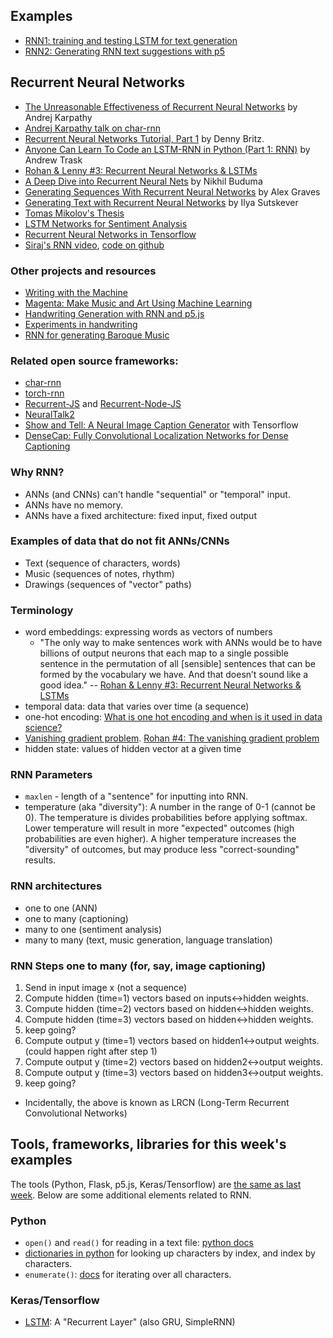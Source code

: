 ## Examples
* [RNN1: training and testing LSTM for text generation](https://github.com/shiffman/NOC-S17-2-Intelligence-Learning/tree/master/week6-rnn-tensorflow/01a_rnn_keras)
* [RNN2: Generating RNN text suggestions with p5](https://github.com/shiffman/NOC-S17-2-Intelligence-Learning/tree/master/week6-rnn-tensorflow/01b_rnn_flask_js)

## Recurrent Neural Networks
* [The Unreasonable Effectiveness of Recurrent Neural Networks](http://karpathy.github.io/2015/05/21/rnn-effectiveness/) by Andrej Karpathy
* [Andrej Karpathy talk on char-rnn](https://skillsmatter.com/skillscasts/6611-visualizing-and-understanding-recurrent-networks)
* [Recurrent Neural Networks Tutorial, Part 1](http://www.wildml.com/2015/09/recurrent-neural-networks-tutorial-part-1-introduction-to-rnns/) by Denny Britz.
* [Anyone Can Learn To Code an LSTM-RNN in Python (Part 1: RNN)](https://iamtrask.github.io/2015/11/15/anyone-can-code-lstm/) by Andrew Trask
* [Rohan & Lenny #3: Recurrent Neural Networks & LSTMs](https://ayearofai.com/rohan-lenny-3-recurrent-neural-networks-10300100899b)
* [A Deep Dive into Recurrent Neural Nets](http://nikhilbuduma.com/2015/01/11/a-deep-dive-into-recurrent-neural-networks/) by Nikhil Buduma
* [Generating Sequences With Recurrent Neural Networks](http://arxiv.org/abs/1308.0850) by Alex Graves
* [Generating Text with Recurrent Neural Networks](http://www.cs.utoronto.ca/~ilya/pubs/2011/LANG-RNN.pdf) by Ilya Sutskever
* [Tomas Mikolov's Thesis](http://www.fit.vutbr.cz/~imikolov/rnnlm/thesis.pdf)
* [LSTM Networks for Sentiment Analysis](http://deeplearning.net/tutorial/lstm.html)
* [Recurrent Neural Networks in Tensorflow](https://www.tensorflow.org/versions/r0.10/tutorials/recurrent/)
* [Siraj's RNN video](https://www.youtube.com/watch?v=cdLUzrjnlr4), [code on github](https://github.com/llSourcell/recurrent_neural_net_demo/blob/master/rnn.py)

### Other projects and resources
* [Writing with the Machine](https://www.robinsloan.com/notes/writing-with-the-machine/)
* [Magenta: Make Music and Art Using Machine Learning](https://magenta.tensorflow.org/)
* [Handwriting Generation with RNN and p5.js](http://blog.otoro.net/2017/01/01/recurrent-neural-network-artist/)
* [Experiments in handwriting](http://distill.pub/2016/handwriting/)
* [RNN for generating Baroque Music](https://www.youtube.com/watch?v=SacogDL_4JU)

### Related open source frameworks:
* [char-rnn](https://github.com/karpathy/char-rnn)
* [torch-rnn](https://github.com/jcjohnson/torch-rnn)
* [Recurrent-JS](https://github.com/karpathy/recurrentjs) and [Recurrent-Node-JS](https://github.com/shiffman/Recurrent-Node-JS)
* [NeuralTalk2](https://github.com/karpathy/neuraltalk2)
* [Show and Tell: A Neural Image Caption Generator](https://github.com/tensorflow/models/tree/master/im2txt) with Tensorflow
* [DenseCap: Fully Convolutional Localization Networks for Dense Captioning](http://cs.stanford.edu/people/karpathy/densecap/)

### Why RNN?
* ANNs (and CNNs) can't handle "sequential" or "temporal" input.
* ANNs have no memory.
* ANNs have a fixed architecture: fixed input, fixed output

### Examples of data that do not fit ANNs/CNNs
* Text (sequence of characters, words)
* Music (sequences of notes, rhythm)
* Drawings (sequences of "vector" paths)

### Terminology
* word embeddings: expressing words as vectors of numbers
   * "The only way to make sentences work with ANNs would be to have billions of output neurons that each map to a single possible sentence in the permutation of all [sensible] sentences that can be formed by the vocabulary we have. And that doesn’t sound like a good idea." -- [Rohan & Lenny #3: Recurrent Neural Networks & LSTMs](https://ayearofai.com/rohan-lenny-3-recurrent-neural-networks-10300100899b)
* temporal data: data that varies over time (a sequence)
* one-hot encoding: [What is one hot encoding and when is it used in data science?](https://www.quora.com/What-is-one-hot-encoding-and-when-is-it-used-in-data-science)
* [Vanishing gradient problem](https://en.wikipedia.org/wiki/Vanishing_gradient_problem). [Rohan #4: The vanishing gradient problem](https://ayearofai.com/rohan-4-the-vanishing-gradient-problem-ec68f76ffb9b)
* hidden state: values of hidden vector at a given time

### RNN Parameters
* `maxlen` - length of a "sentence" for inputting into RNN.
* temperature (aka "diversity"): A number in the range of 0-1 (cannot be 0). The temperature is divides probabilities before applying softmax. Lower temperature will result in more "expected" outcomes (high probabilities are even higher). A higher temperature increases the "diversity" of outcomes, but may produce less "correct-sounding" results.

### RNN architectures
* one to one (ANN)
* one to many (captioning)
* many to one (sentiment analysis)
* many to many (text, music generation, language translation)

### RNN Steps one to many (for, say, image captioning)
1. Send in input image x (not a sequence)
2. Compute hidden (time=1) vectors based on inputs<->hidden weights.
3. Compute hidden (time=2) vectors based on hidden<->hidden weights.
4. Compute hidden (time=3) vectors based on hidden<->hidden weights.
5. keep going?
6. Compute output y (time=1) vectors based on hidden1<->output weights. (could happen right after step 1)
7. Compute output y (time=2) vectors based on hidden2<->output weights.
8. Compute output y (time=3) vectors based on hidden3<->output weights.
9. keep going?
* Incidentally, the above is known as LRCN (Long-Term Recurrent Convolutional Networks)



## Tools, frameworks, libraries for this week's examples

The tools (Python, Flask, p5.js, Keras/Tensorflow) are [the same as last week](https://github.com/shiffman/NOC-S17-2-Intelligence-Learning/tree/master/week5-cnn-tensorflow#tools-frameworks-libraries-for-this-week). Below are some additional elements related to RNN.

### Python
* `open()` and `read()` for reading in a text file: [python docs](https://docs.python.org/2/tutorial/inputoutput.html)
* [dictionaries in python](https://docs.python.org/3/tutorial/datastructures.html#tut-dictionaries) for looking up characters by index, and index by characters.
* `enumerate()`: [docs](https://docs.python.org/2.3/whatsnew/section-enumerate.html) for iterating over all characters.

### Keras/Tensorflow
* [LSTM](https://keras.io/layers/recurrent/): A "Recurrent Layer" (also GRU, SimpleRNN)
